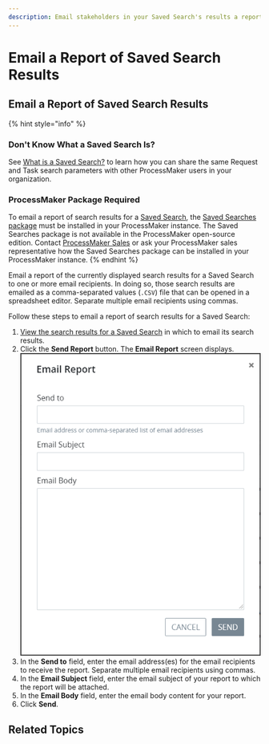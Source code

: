 ```yaml
---
description: Email stakeholders in your Saved Search's results a report.
---
```


# Email a Report of Saved Search Results

## Email a Report of Saved Search Results

{% hint style="info" %}
### Don't Know What a Saved Search Is?

See [What is a Saved Search?](../what-is-a-saved-search.md) to learn how you can share the same Request and Task search parameters with other ProcessMaker users in your organization.

### ProcessMaker Package Required

To email a report of search results for a [Saved Search](../what-is-a-saved-search.md), the [Saved Searches package](../../../package-development-distribution/package-a-connector/saved-searches-package.md) must be installed in your ProcessMaker instance. The Saved Searches package is not available in the ProcessMaker open-source edition. Contact [ProcessMaker Sales](mailto:sales@processmaker.com) or ask your ProcessMaker sales representative how the Saved Searches package can be installed in your ProcessMaker instance.
{% endhint %}

Email a report of the currently displayed search results for a Saved Search to one or more email recipients. In doing so, those search results are emailed as a comma-separated values \(`.CSV`\) file that can be opened in a spreadsheet editor. Separate multiple email recipients using commas.

Follow these steps to email a report of search results for a Saved Search:

1. [View the search results for a Saved Search](view-search-results-for-a-saved-search.md) in which to email its search results.
2. Click the **Send Report** button. The **Email Report** screen displays. ![](../../../.gitbook/assets/email-report-screen-saved-search-package.png) 
3. In the **Send to** field, enter the email address\(es\) for the email recipients to receive the report. Separate multiple email recipients using commas.
4. In the **Email Subject** field, enter the email subject of your report to which the report will be attached.
5. In the **Email Body** field, enter the email body content for your report.
6. Click **Send**.

## Related Topics




